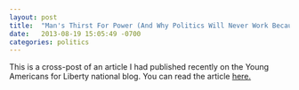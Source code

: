 ```yaml
---
layout: post
title:  "Man's Thirst For Power (And Why Politics Will Never Work Because Of It)"
date:   2013-08-19 15:05:49 -0700
categories: politics
---
```

This is a cross-post of an article I had published recently on the Young Americans for Liberty national blog. You can read the article [here.](http://www.yaliberty.org/posts/mans-thirst-for-power-and-why-politics-will-never-work-because-of-it)
